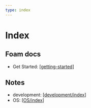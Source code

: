 ```yaml
---
type: index
---
```


# Index

## Foam docs

- Get Started: [[getting-started]]

## Notes

- development: [[development/index]]
- OS: [[OS/index]]

[//begin]: # "Autogenerated link references for markdown compatibility"
[getting-started]: docs/getting-started.md "Getting Started"
[development/index]: notes/development/index.md "Development Index"
[OS/index]: notes/OS/index.md "OS Index"
[//end]: # "Autogenerated link references"
